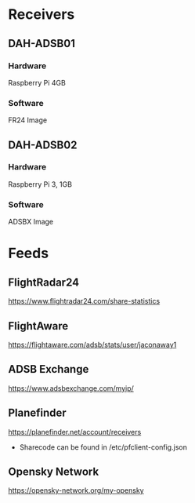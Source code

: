 # Receivers

## DAH-ADSB01
### Hardware
Raspberry Pi 4GB
### Software
FR24 Image
## DAH-ADSB02
### Hardware
Raspberry Pi 3, 1GB
### Software
ADSBX Image

# Feeds
## FlightRadar24
https://www.flightradar24.com/share-statistics
## FlightAware
https://flightaware.com/adsb/stats/user/jaconaway1
## ADSB Exchange
https://www.adsbexchange.com/myip/
## Planefinder
https://planefinder.net/account/receivers

* Sharecode can be found in /etc/pfclient-config.json

## Opensky Network
https://opensky-network.org/my-opensky
